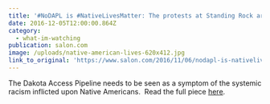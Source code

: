 ```yaml
---
title: '#NoDAPL is #NativeLivesMatter: The protests at Standing Rock are not only about environmentalism, they’re about racism'
date: 2016-12-05T12:00:00.864Z
category:
  - what-im-watching
publication: salon.com
image: /uploads/native-american-lives-620x412.jpg
link_to_original: 'https://www.salon.com/2016/11/06/nodapl-is-nativelivesmatter-the-protests-at-standing-rock-are-not-about-environmentalism-theyre-about-racism/'
---
```



The Dakota Access Pipeline needs to be seen as a symptom of the systemic racism inflicted upon Native Americans.  Read the full piece [here](https://www.salon.com/2016/11/06/nodapl-is-nativelivesmatter-the-protests-at-standing-rock-are-not-about-environmentalism-theyre-about-racism/).